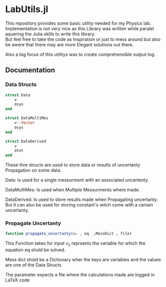 # LabUtils.jl
This repository provides some basic utility needed for my Physics lab. \
Implementation is not very nice as this Library was written while paralel aquering the Julia skills to write this library. \
But feel free to take the code as Inspiration or just to mess around but also be awere that there may are more Elegant solutions out there. 

Also a big focus of this utilitys was to create comprehensible output log.


## Documentation

### Data Structs

``` julia
struct Data
    v
    σsys
end

struct DataMultiMes
    v::Vector
    σsys
end

struct DataDerived
    v
    σtot
end
```
These thre structs are used to store data or results of uncertanty Propagation on some data.

Data: is used for a single messurment with an associated uncertenty.

DataMultiMes: Is used when Multiple Messurments where made.

DataDerived: Is used to store results made when Propagating uncertanty. \
But it can also be used for storing constant's witch come with a certain uncertanty.


### Propagate Uncertanty
```julia
function propagate_uncertanty(vₛ , eq  ,MessDict , file)
```
This Function takes for input $v_s$ reprsents the variable for which the equation eq shold be solved.

Mess dict shold be a Dictionary wher the keys are variables and the values are one of the Data Structs

The parameter expects a file where the calculations made are logged in LaTeX code

